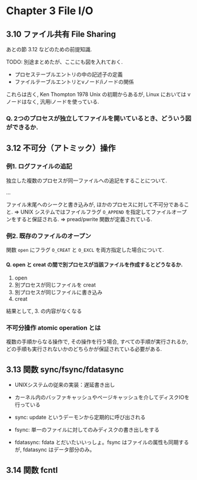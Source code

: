 # Chapter 3 File I/O

## 3.10 ファイル共有 File Sharing

あとの節 3.12 などのための前提知識.

TODO: 別途まとめたが、ここにも図を入れておく.

* プロセステーブルエントリの中の記述子の定義
* ファイルテーブルエントリとvノード/iノードの関係

これらは古く, Ken Thompton 1978 Unix の初期からあるが,
Linux においては vノードはなく, 汎用iノードを使っている.

### Q. 2つのプロセスが独立してファイルを開いているとき、どういう図ができるか.

## 3.12 不可分（アトミック）操作

### 例1. ログファイルの追記

独立した複数のプロセスが同一ファイルへの追記をすることについて.

...

ファイル末尾へのシークと書き込みが, ほかのプロセスに対して不可分であること.
=> UNIX システムではファイルフラグ `O_APPEND` を指定してファイルオープンをすると保証される.
=> pread/pwrite 関数が定義されている.

### 例2. 既存のファイルのオープン

関数 `open` にフラグ `O_CREAT` と `O_EXCL` を両方指定した場合について.

#### Q. open と creat の間で別プロセスが当該ファイルを作成するとどうなるか.

1. open
2. 別プロセスが同じファイルを creat
3. 別プロセスが同じファイルに書き込み
4. creat

結果として, 3. の内容がなくなる

### 不可分操作 atomic operation とは

複数の手順からなる操作で, その操作を行う場合, すべての手順が実行されるか,
どの手順も実行されないかのどちらかが保証されている必要がある.

## 3.13 関数 sync/fsync/fdatasync

* UNIXシステムの従来の実装：遅延書き出し
* カーネル内のバッファキャッシュやページキャッシュを介してディスクIOを行っている

* sync: update というデーモンから定期的に呼び出される
* fsync: 単一のファイルに対してのみディスクの書き出しをする
* fdatasync: fdata とだいたいいっしょ。fsync はファイルの属性も同期するが, fdatasync はデータ部分のみ。

## 3.14 関数 fcntl 


